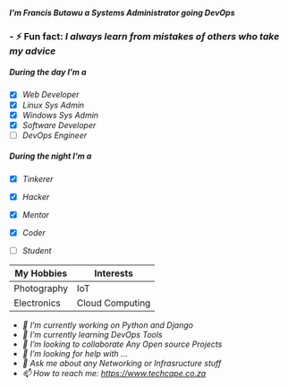 <h4><em>I'm <span> Francis Butawu</span> a Systems Administrator going DevOps</em></h4>

<h3> - ⚡ Fun fact: <em>I always learn from mistakes of others who take my advice<em><br> </h3>

<h5>During the day I'm  a </h5>

- [x] Web Developer
- [x] Linux Sys Admin
- [x] Windows Sys Admin
- [x] Software Developer
- [ ] DevOps Engineer

<h5>During the night I'm a </h5>

- [x] Tinkerer 
- [x] Hacker
- [x] Mentor
- [x] Coder
- [ ] Student


My Hobbies | Interests
------------ | -------------
Photography| IoT
Electronics | Cloud Computing


<!--**alpha-geek/alpha-geek** is a ✨ _special_ ✨ repository because its `README.md` (this file) appears on your GitHub -->
- 🔭 I’m currently working on Python and Django<br>
- 🌱 I’m currently learning DevOps Tools <br>
- 👯 I’m looking to collaborate Any Open source Projects <br>
- 🤔 I’m looking for help with ...<br>
- 💬 Ask me about any Networking or Infrasructure stuff <br>
-  📫 How to reach me: https://www.techcape.co.za<br>

